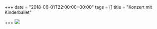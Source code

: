+++
date = "2018-06-01T22:00:00+00:00"
tags = []
title = "Konzert mit Kinderballet"

+++
![](/uploads/received_10155958421144702.jpeg)